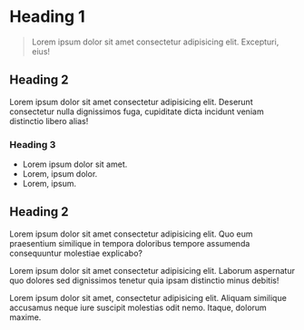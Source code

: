# Heading 1

> Lorem ipsum dolor sit amet consectetur adipisicing elit. Excepturi, eius!

## Heading 2

Lorem ipsum dolor sit amet consectetur adipisicing elit. Deserunt consectetur nulla dignissimos fuga, cupiditate dicta incidunt veniam distinctio libero alias!

### Heading 3

- Lorem ipsum dolor sit amet.
- Lorem, ipsum dolor.
- Lorem, ipsum.

## Heading 2

Lorem ipsum dolor sit amet consectetur adipisicing elit. Quo eum praesentium similique in tempora doloribus tempore assumenda consequuntur molestiae explicabo?

Lorem ipsum dolor sit amet consectetur adipisicing elit. Laborum aspernatur quo dolores sed dignissimos tenetur quia ipsam distinctio minus debitis!

Lorem ipsum dolor sit amet, consectetur adipisicing elit. Aliquam similique accusamus neque iure suscipit molestias odit nemo. Itaque, dolorum maxime.